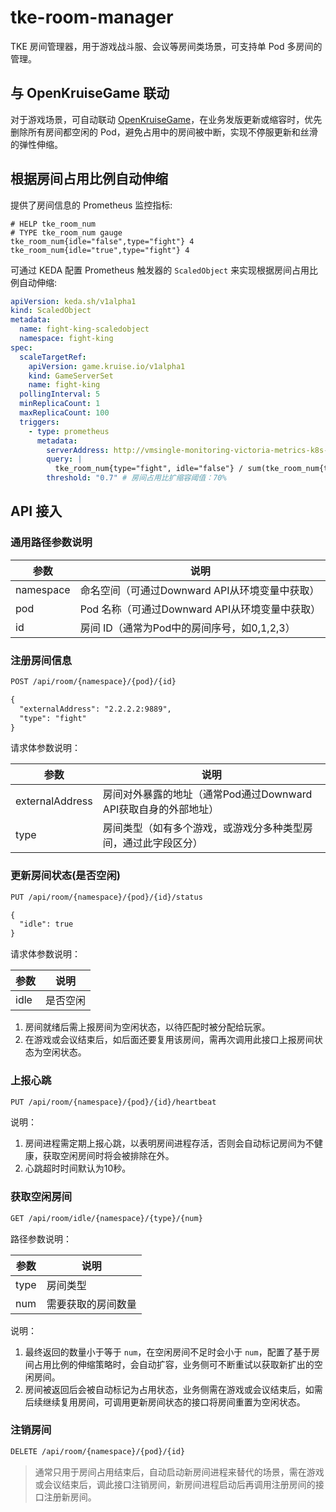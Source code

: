 # tke-room-manager

TKE 房间管理器，用于游戏战斗服、会议等房间类场景，可支持单 Pod 多房间的管理。

## 与 OpenKruiseGame 联动

对于游戏场景，可自动联动 [OpenKruiseGame](https://openkruise.io/zh/kruisegame/introduction/)，在业务发版更新或缩容时，优先删除所有房间都空闲的 Pod，避免占用中的房间被中断，实现不停服更新和丝滑的弹性伸缩。

## 根据房间占用比例自动伸缩

提供了房间信息的 Prometheus 监控指标:

```promql
# HELP tke_room_num
# TYPE tke_room_num gauge
tke_room_num{idle="false",type="fight"} 4
tke_room_num{idle="true",type="fight"} 4
```

可通过 KEDA 配置 Prometheus 触发器的 `ScaledObject` 来实现根据房间占用比例自动伸缩:

```yaml
apiVersion: keda.sh/v1alpha1
kind: ScaledObject
metadata:
  name: fight-king-scaledobject
  namespace: fight-king
spec:
  scaleTargetRef:
    apiVersion: game.kruise.io/v1alpha1
    kind: GameServerSet
    name: fight-king
  pollingInterval: 5
  minReplicaCount: 1
  maxReplicaCount: 100
  triggers:
    - type: prometheus
      metadata:
        serverAddress: http://vmsingle-monitoring-victoria-metrics-k8s-stack.monitoring.svc.cluster.local:8429
        query: |
          tke_room_num{type="fight", idle="false"} / sum(tke_room_num{type="fight"})
        threshold: "0.7" # 房间占用比扩缩容阈值：70%

```

## API 接入

### 通用路径参数说明

| 参数      | 说明                                           |
| --------- | ---------------------------------------------- |
| namespace | 命名空间（可通过Downward API从环境变量中获取） |
| pod       | Pod 名称（可通过Downward API从环境变量中获取） |
| id        | 房间 ID（通常为Pod中的房间序号，如0,1,2,3）    |

### 注册房间信息

```txt
POST /api/room/{namespace}/{pod}/{id}

{
  "externalAddress": "2.2.2.2:9889",
  "type": "fight"
}
```

请求体参数说明：

| 参数            | 说明                                                            |
| --------------- | --------------------------------------------------------------- |
| externalAddress | 房间对外暴露的地址（通常Pod通过Downward API获取自身的外部地址） |
| type            | 房间类型（如有多个游戏，或游戏分多种类型房间，通过此字段区分）  |


### 更新房间状态(是否空闲)

```txt
PUT /api/room/{namespace}/{pod}/{id}/status

{
  "idle": true
}
```

请求体参数说明：

| 参数 | 说明     |
| ---- | -------- |
| idle | 是否空闲 |

1. 房间就绪后需上报房间为空闲状态，以待匹配时被分配给玩家。
2. 在游戏或会议结束后，如后面还要复用该房间，需再次调用此接口上报房间状态为空闲状态。

### 上报心跳

```txt
PUT /api/room/{namespace}/{pod}/{id}/heartbeat
```

说明：
1. 房间进程需定期上报心跳，以表明房间进程存活，否则会自动标记房间为不健康，获取空闲房间时将会被排除在外。
2. 心跳超时时间默认为10秒。

### 获取空闲房间

```txt
GET /api/room/idle/{namespace}/{type}/{num}
```

路径参数说明：

| 参数 | 说明               |
| ---- | ------------------ |
| type | 房间类型           |
| num  | 需要获取的房间数量 |


说明：
1. 最终返回的数量小于等于 `num`，在空闲房间不足时会小于 `num`，配置了基于房间占用比例的伸缩策略时，会自动扩容，业务侧可不断重试以获取新扩出的空闲房间。
2. 房间被返回后会被自动标记为占用状态，业务侧需在游戏或会议结束后，如需后续继续复用房间，可调用更新房间状态的接口将房间重置为空闲状态。

### 注销房间

```txt
DELETE /api/room/{namespace}/{pod}/{id}
```

> 通常只用于房间占用结束后，自动启动新房间进程来替代的场景，需在游戏或会议结束后，调此接口注销房间，新房间进程启动后再调用注册房间的接口注册新房间。
